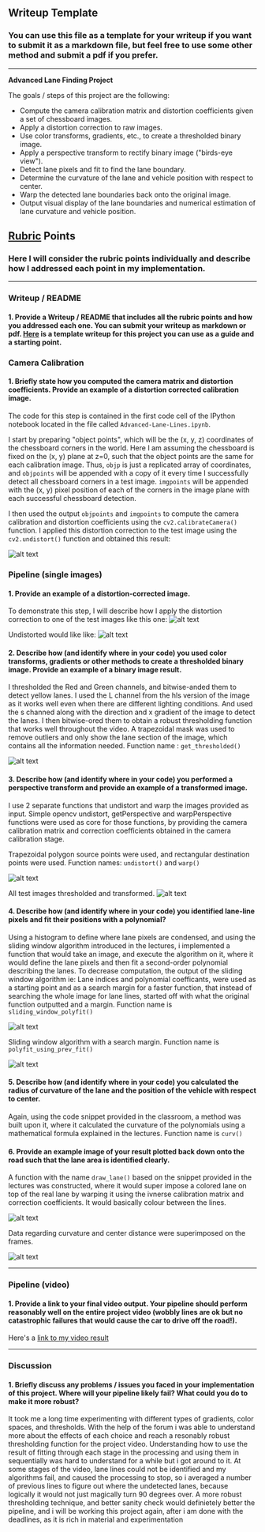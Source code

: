 ## Writeup Template

### You can use this file as a template for your writeup if you want to submit it as a markdown file, but feel free to use some other method and submit a pdf if you prefer.

---

**Advanced Lane Finding Project**

The goals / steps of this project are the following:

* Compute the camera calibration matrix and distortion coefficients given a set of chessboard images.
* Apply a distortion correction to raw images.
* Use color transforms, gradients, etc., to create a thresholded binary image.
* Apply a perspective transform to rectify binary image ("birds-eye view").
* Detect lane pixels and fit to find the lane boundary.
* Determine the curvature of the lane and vehicle position with respect to center.
* Warp the detected lane boundaries back onto the original image.
* Output visual display of the lane boundaries and numerical estimation of lane curvature and vehicle position.

[//]: # (Image References)

[image1]: ./examples/undistort_output.png "Undistorted"
[image2]: ./test_images/test1.jpg "Road Transformed"
[image3]: ./examples/binary_combo_example.jpg "Binary Example"
[image4]: ./examples/warped_straight_lines.jpg "Warp Example"
[image5]: ./examples/color_fit_lines.png "Fit Visual"
[image6]: ./examples/example_output.png "Output"
[image7]: ./output_images/output_2_1.png "Calibration"
[image8]: ./output_images/output_6_1.png
[image9]: ./output_images/output_6_2.png "Road thresholded"
[image10]: ./output_images/output_6_3.png "Road thresholded & transformed"
[image11]: ./output_images/output_7_0.png "Test images pipelined"
[image12]: ./output_images/output_9_1.png 
[image13]: ./output_images/output_9_2.png
[image14]: ./output_images/output_11_1.png "Sliding window"
[image15]: ./output_images/output_13_1.png "Sliding window based on prev"
[image16]: ./output_images/output_17_1.png
[image17]: ./output_images/output_17_2.png "Lane super-imposed"
[image18]: ./output_images/output_19_1.png "Lane super-imposed with info"
[image19]: ./output_images/output_3_1.png "Undistorted"
[video1]: ./project_video.mp4 "Video"

## [Rubric](https://review.udacity.com/#!/rubrics/571/view) Points

### Here I will consider the rubric points individually and describe how I addressed each point in my implementation.  

---

### Writeup / README

#### 1. Provide a Writeup / README that includes all the rubric points and how you addressed each one.  You can submit your writeup as markdown or pdf.  [Here](https://github.com/udacity/CarND-Advanced-Lane-Lines/blob/master/writeup_template.md) is a template writeup for this project you can use as a guide and a starting point.  



### Camera Calibration

#### 1. Briefly state how you computed the camera matrix and distortion coefficients. Provide an example of a distortion corrected calibration image.

The code for this step is contained in the first code cell of the IPython notebook located in  the file called `Advanced-Lane-Lines.ipynb`. 

I start by preparing "object points", which will be the (x, y, z) coordinates of the chessboard corners in the world. Here I am assuming the chessboard is fixed on the (x, y) plane at z=0, such that the object points are the same for each calibration image.  Thus, `objp` is just a replicated array of coordinates, and `objpoints` will be appended with a copy of it every time I successfully detect all chessboard corners in a test image.  `imgpoints` will be appended with the (x, y) pixel position of each of the corners in the image plane with each successful chessboard detection.  

I then used the output `objpoints` and `imgpoints` to compute the camera calibration and distortion coefficients using the `cv2.calibrateCamera()` function.  I applied this distortion correction to the test image using the `cv2.undistort()` function and obtained this result: 

![alt text][image7]

### Pipeline (single images)

#### 1. Provide an example of a distortion-corrected image.

To demonstrate this step, I will describe how I apply the distortion correction to one of the test images like this one:
![alt text][image2]

Undistorted would like like: 
![alt text][image19]

#### 2. Describe how (and identify where in your code) you used color transforms, gradients or other methods to create a thresholded binary image.  Provide an example of a binary image result.

I thresholded the Red and Green channels, and bitwise-anded them to detect yellow lanes. I used the L channel from the hls version of the image as it works well even when there are different lighting conditions. And used the s channed along with the direction and x gradient of the image to detect the lanes. I then bitwise-ored them to obtain a robust thresholding function that works well throughout the video. A trapezoidal mask was used to remove outliers and only show the lane section of the image, which contains all the information needed. Function name : `get_thresholded()`

![alt text][image9]

#### 3. Describe how (and identify where in your code) you performed a perspective transform and provide an example of a transformed image.

I use 2 separate functions that undistort and warp the images provided as input. Simple opencv undistort, getPerspective and warpPerspective functions were used as core for those functions, by providing the camera calibration matrix and correction coefficients obtained in the camera calibration stage.

Trapezoidal polygon source points were used, and rectangular destination points were used. Function names: `undistort()` and `warp()`


![alt text][image10]

All test images thresholded and transformed.
![alt text][image11]


#### 4. Describe how (and identify where in your code) you identified lane-line pixels and fit their positions with a polynomial?

Using a histogram to define where lane pixels are condensed, and using the sliding window algorithm introduced in the lectures, i implemented a function that would take an image, and execute the algorithm on it, where it would define the lane pixels and then fit a second-order polynomial describing the lanes. To decrease computation, the output of the sliding window algorithm ie: Lane indices and polynomial coefficants, were used as a starting point and as a search margin for a faster function, that instead of searching the whole image for lane lines, started off with what the original function outputted and a margin. Function name is `sliding_window_polyfit()`

![alt text][image14]

Sliding window algorithm with a search margin. Function name is `polyfit_using_prev_fit()`

![alt text][image15]

#### 5. Describe how (and identify where in your code) you calculated the radius of curvature of the lane and the position of the vehicle with respect to center.

Again, using the code snippet provided in the classroom, a method was built upon it, where it calculated the curvature of the polynomials using a mathematical formula explained in the lectures. Function name is `curv()`

#### 6. Provide an example image of your result plotted back down onto the road such that the lane area is identified clearly.

A function with the name `draw_lane()` based on the snippet provided in the lectures was constructed, where it would super impose a colored lane on top of the real lane by warping it using the ivnerse calibration matrix and correction coefficients. It would basically colour between the lines.


![alt text][image17]

Data regarding curvature and center distance were superimposed on the frames.

![alt text][image18]


---

### Pipeline (video)

#### 1. Provide a link to your final video output.  Your pipeline should perform reasonably well on the entire project video (wobbly lines are ok but no catastrophic failures that would cause the car to drive off the road!).

Here's a [link to my video result](./project_video_output.mp4)

---

### Discussion

#### 1. Briefly discuss any problems / issues you faced in your implementation of this project.  Where will your pipeline likely fail?  What could you do to make it more robust?


It took me a long time experimenting with different types of gradients, color spaces, and thresholds. With the help of the forum i was able to understand more about the effects of each choice and reach a resonably robust thresholding function for the project video. Understanding how to use the result of fitting through each stage in the processing and using them in sequentially was hard to understand for a while but i got around to it. At some stages of the video, lane lines could not be identified and my algorithms fail, and caused the processing to stop, so i averaged a number of previous lines to figure out where the undetected lanes, because logically it would not just magically turn 90 degrees over. A more robust thresholding technique, and better sanity check would definietely better the pipeline, and i will be working this project again, after i am done with the deadlines, as it is rich in material and experimentation
